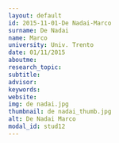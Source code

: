 ```yaml
---
layout: default 
id: 2015-11-01-De Nadai-Marco
surname: De Nadai
name: Marco
university: Univ. Trento
date: 01/11/2015
aboutme: 
research_topic: 
subtitle: 
advisor: 
keywords: 
website: 
img: de nadai.jpg
thumbnail: de nadai_thumb.jpg
alt: De Nadai Marco
modal_id: stud12
---
```

